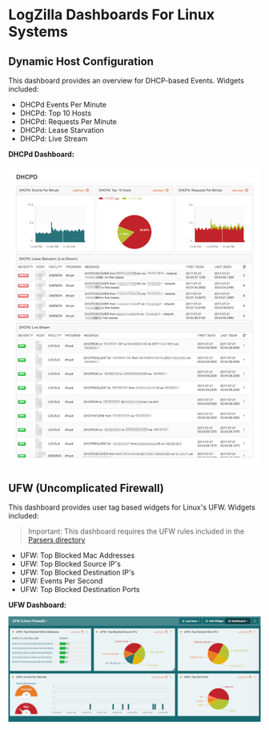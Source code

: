 # LogZilla Dashboards For Linux Systems



## Dynamic Host Configuration
This dashboard provides an overview for DHCP-based Events. Widgets included:

* DHCPd Events Per Minute
* DHCPd: Top 10 Hosts
* DHCPd: Requests Per Minute
* DHCPd: Lease Starvation
* DHCPd: Live Stream


**DHCPd Dashboard:**

![DHCP Dashboard](images/dhcpd-screenshot.png)

## UFW (Uncomplicated Firewall)
This dashboard provides user tag based widgets for Linux's UFW. Widgets included:
> Important: This dashboard requires the UFW rules included in the [Parsers directory](https://github.com/logzilla/extras/tree/master/parsers)

* UFW: Top Blocked Mac Addresses
* UFW: Top Blocked Source IP's
* UFW: Top Blocked Destination IP's
* UFW: Events Per Second
* UFW: Top Blocked Destination Ports


**UFW Dashboard:**

![UFW Dashboard](images/ufw-dashboard.png)